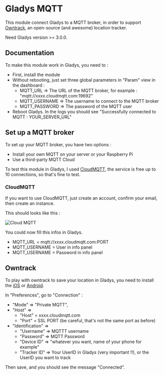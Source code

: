 # Gladys MQTT

This module connect Gladys to a MQTT broker, in order to support [Owntrack](http://owntracks.org/), an open-source (and awesome) location tracker.

Need Gladys version >= 3.0.0.

## Documentation

To make this module work in Gladys, you need to :

- First, install the module
- Without rebooting, just set three global parameters in "Param" view in the dashboard : 
	- MQTT_URL => The URL of the MQTT broker, for example : "mqtt://xxxx.cloudmqtt.com:19692"
	- MQTT_USERNAME	=> The username to connect to the MQTT broker
	- MQTT_PASSWORD => The password of the MQTT user
- Reboot Gladys. In the logs you should see "Successfully connected to MQTT : YOUR_SERVER_URL" 


## Set up a MQTT broker

To set up your MQTT broker, you have two options :
- Install your own MQTT on your server or your Raspberry Pi
- Use a third-party MQTT Cloud 

To test this module in Gladys, I used [CloudMQTT](https://www.cloudmqtt.com/), the service is free up to 10 connections, so that's fine to test.

### CloudMQTT

If you want to use CloudMQTT, just create an account, confirm your email, then create an instance. 

This should looks like this : 

![Cloud MQTT](http://gladysproject.com/assets/images/external/cloud-mqtt-screenshot.jpg)

You could now fill this infos in Gladys.

- MQTT_URL = mqtt://xxxx.cloudmqtt.com:PORT
- MQTT_USERNAME = User in info panel
- MQTT_USERNAME = Password in info panel

## Owntrack

To play with owntrack to save your location in Gladys, you need to install the [iOS](https://itunes.apple.com/us/app/mqttitude/id692424691?mt=8) or [Android](https://play.google.com/store/apps/details?id=org.owntracks.android).

In "Preferences", go to "Connection" :

- "Mode" => "Private MQTT",
- "Host" => 
	- "Host" = xxxx.cloudmqtt.com
	- "Port" = SSL PORT (be careful, that's not the same port as before)
- "Identification" => 
	- "Username" => MQTTT username
	- "Password" => MQTT Password
	- "Device ID" => "whatever you want, name of your phone for example"
	- "Tracker ID" => Your UserID in Gladys (very important !!), or the UserID you want to track

Then save, and you should see the message "Connected".
